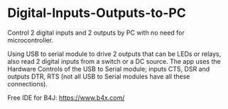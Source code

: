 # Digital-Inputs-Outputs-to-PC
Control 2 digital inputs and 2 outputs by PC with no need for microcontroller.

Using USB to serial module to drive 2 outputs that can be LEDs or relays, also read 2 digital inputs from a switch or a DC source. The app uses the Hardware Controls of the USB to Serial module; inputs CTS, DSR and outputs DTR, RTS (not all USB to Serial modules have all these connections).

Free IDE for B4J: https://www.b4x.com/

